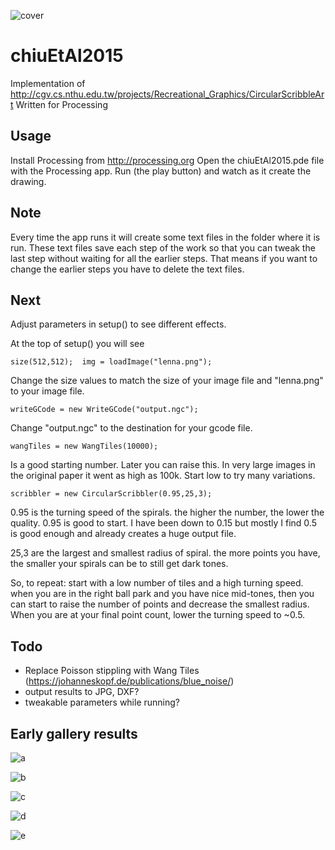 ![cover](cover.jpg "Chiu Et Al 2015")

# chiuEtAl2015

Implementation of http://cgv.cs.nthu.edu.tw/projects/Recreational_Graphics/CircularScribbleArt
Written for Processing

## Usage

Install Processing from http://processing.org
Open the chiuEtAl2015.pde file with the Processing app.
Run (the play button) and watch as it create the drawing.

## Note

Every time the app runs it will create some text files in the folder where it is run.
These text files save each step of the work so that you can tweak the last step without waiting for all the earlier steps.  That means if you want to change the earlier steps you have to delete the text files.

## Next
Adjust parameters in setup() to see different effects.

At the top of setup() you will see

    size(512,512);  img = loadImage("lenna.png");

Change the size values to match the size of your image file and "lenna.png" to your image file.

    writeGCode = new WriteGCode("output.ngc");

Change "output.ngc" to the destination for your gcode file.

    wangTiles = new WangTiles(10000);

Is a good starting number.  Later you can raise this.  In very large images in the original paper it went as high as 100k.
Start low to try many variations.

    scribbler = new CircularScribbler(0.95,25,3);

0.95 is the turning speed of the spirals.  the higher the number, the lower the quality.  0.95 is good to start.
I have been down to 0.15 but mostly I find 0.5 is good enough and already creates a huge output file.

25,3 are the largest and smallest radius of spiral.  the more points you have, the smaller your spirals can be to still get dark tones.

So, to repeat: start with a low number of tiles and a high turning speed.  when you are in the right ball park and you have nice mid-tones, then you can start to raise the number of points and decrease the smallest radius.  When you are at your final point count, lower the turning speed to ~0.5.

## Todo

- Replace Poisson stippling with Wang Tiles (https://johanneskopf.de/publications/blue_noise/)
- output results to JPG, DXF?
- tweakable parameters while running?

## Early gallery results

![a](a.JPG "A")

![b](b.JPG "B")

![c](c.JPG "C")

![d](d.JPG "D")

![e](e.JPG "E")
